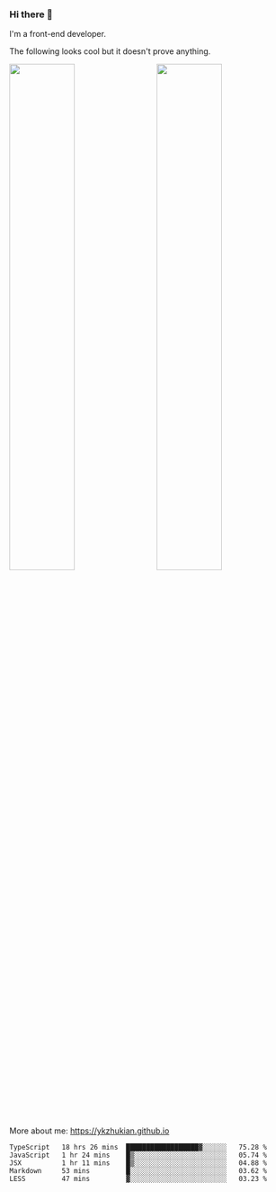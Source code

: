 ### Hi there 👋

I'm a front-end developer.

The following looks cool but it doesn't prove anything.

[<img align="right" width="48%" src="https://github-readme-stats.vercel.app/api?username=ykzhukian&show_icons=true&theme=dracula">](https://github.com/anuraghazra/github-readme-stats)

[<img width="48%" src="https://github-readme-stats.vercel.app/api/top-langs/?username=ykzhukian&layout=compact&theme=dracula">](https://github.com/anuraghazra/github-readme-stats)

More about me: 
https://ykzhukian.github.io

<!--START_SECTION:waka-->
```text
TypeScript   18 hrs 26 mins  ██████████████████▓░░░░░░   75.28 % 
JavaScript   1 hr 24 mins    █▒░░░░░░░░░░░░░░░░░░░░░░░   05.74 % 
JSX          1 hr 11 mins    █▒░░░░░░░░░░░░░░░░░░░░░░░   04.88 % 
Markdown     53 mins         █░░░░░░░░░░░░░░░░░░░░░░░░   03.62 % 
LESS         47 mins         ▓░░░░░░░░░░░░░░░░░░░░░░░░   03.23 % 
```
<!--END_SECTION:waka-->
